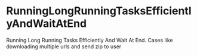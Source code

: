 # RunningLongRunningTasksEfficientlyAndWaitAtEnd
Running Long Running Tasks Efficiently And Wait At End. Cases like downloading multiple urls and send zip to user
